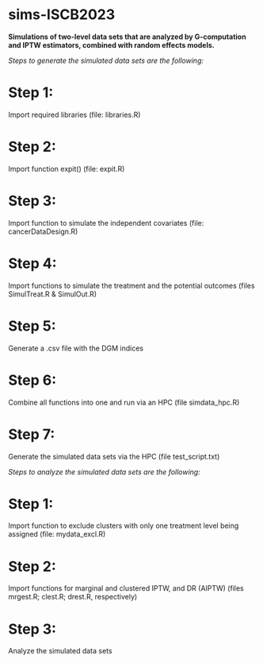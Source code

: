 # sims-ISCB2023
**Simulations of two-level data sets that are analyzed by G-computation and IPTW estimators, combined with random effects models.**

*Steps to generate the simulated data sets are the following:*

# Step 1: 
Import required libraries (file: libraries.R)

# Step 2: 
Import function expit() (file: expit.R)

# Step 3: 
Import function to simulate the independent covariates (file: cancerDataDesign.R)

# Step 4: 
Import functions to simulate the treatment and the potential outcomes (files SimulTreat.R \& SimulOut.R)

# Step 5: 
Generate a .csv file with the DGM indices

# Step 6: 
Combine all functions into one and run via an HPC (file simdata_hpc.R) 

# Step 7: 
Generate the simulated data sets via the HPC (file test_script.txt) 


*Steps to analyze the simulated data sets are the following:*

# Step 1: 
Import function to exclude clusters with only one treatment level being assigned (file: mydata_excl.R)

# Step 2: 
Import functions for marginal and clustered IPTW, and DR (AIPTW) (files mrgest.R; clest.R; drest.R, respectively)

# Step 3: 
Analyze the simulated data sets
















